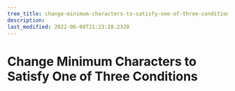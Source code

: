 ```yaml
---
tree_title: change-minimum-characters-to-satisfy-one-of-three-conditions
description: 
last_modified: 2022-06-09T21:23:28.2328
---
```


# Change Minimum Characters to Satisfy One of Three Conditions
